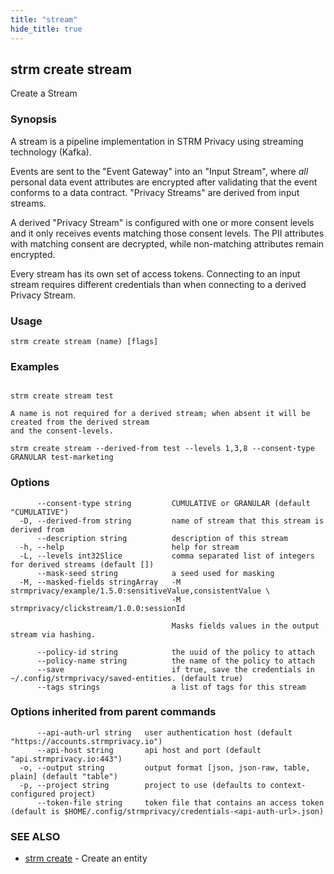 ```yaml
---
title: "stream"
hide_title: true
---
```

## strm create stream

Create a Stream

### Synopsis

A stream is a pipeline implementation in STRM Privacy using streaming technology (Kafka).

Events are sent to the "Event Gateway" into an "Input Stream", where *all* personal data event attributes are encrypted
after validating that the event conforms to a data contract. "Privacy Streams" are derived from input streams.

A derived "Privacy Stream" is configured with one or more consent levels and it only receives events matching those
consent levels. The PII attributes with matching consent are decrypted, while non-matching attributes remain encrypted.

Every stream has its own set of access tokens. Connecting to an input stream requires different credentials than when
connecting to a derived Privacy Stream.

### Usage

```
strm create stream (name) [flags]
```

### Examples

```

strm create stream test

A name is not required for a derived stream; when absent it will be created from the derived stream
and the consent-levels.

strm create stream --derived-from test --levels 1,3,8 --consent-type GRANULAR test-marketing

```

### Options

```
      --consent-type string         CUMULATIVE or GRANULAR (default "CUMULATIVE")
  -D, --derived-from string         name of stream that this stream is derived from
      --description string          description of this stream
  -h, --help                        help for stream
  -L, --levels int32Slice           comma separated list of integers for derived streams (default [])
      --mask-seed string            a seed used for masking
  -M, --masked-fields stringArray   -M strmprivacy/example/1.5.0:sensitiveValue,consistentValue \
                                    -M strmprivacy/clickstream/1.0.0:sessionId
                                    
                                    Masks fields values in the output stream via hashing.
                                    	
      --policy-id string            the uuid of the policy to attach
      --policy-name string          the name of the policy to attach
      --save                        if true, save the credentials in ~/.config/strmprivacy/saved-entities. (default true)
      --tags strings                a list of tags for this stream
```

### Options inherited from parent commands

```
      --api-auth-url string   user authentication host (default "https://accounts.strmprivacy.io")
      --api-host string       api host and port (default "api.strmprivacy.io:443")
  -o, --output string         output format [json, json-raw, table, plain] (default "table")
  -p, --project string        project to use (defaults to context-configured project)
      --token-file string     token file that contains an access token (default is $HOME/.config/strmprivacy/credentials-<api-auth-url>.json)
```

### SEE ALSO

* [strm create](docs/04-reference/01-cli-reference/strm/create/index.md)	 - Create an entity


